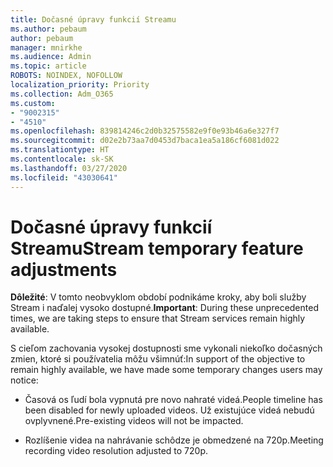 ```yaml
---
title: Dočasné úpravy funkcií Streamu
ms.author: pebaum
author: pebaum
manager: mnirkhe
ms.audience: Admin
ms.topic: article
ROBOTS: NOINDEX, NOFOLLOW
localization_priority: Priority
ms.collection: Adm_O365
ms.custom:
- "9002315"
- "4510"
ms.openlocfilehash: 839814246c2d0b32575582e9f0e93b46a6e327f7
ms.sourcegitcommit: d02e2b73aa7d0453d7baca1ea5a186cf6081d022
ms.translationtype: HT
ms.contentlocale: sk-SK
ms.lasthandoff: 03/27/2020
ms.locfileid: "43030641"
---
```

# <a name="stream-temporary-feature-adjustments"></a><span data-ttu-id="58341-102">Dočasné úpravy funkcií Streamu</span><span class="sxs-lookup"><span data-stu-id="58341-102">Stream temporary feature adjustments</span></span>

<span data-ttu-id="58341-103">**Dôležité**: V tomto neobvyklom období podnikáme kroky, aby boli služby Stream i naďalej vysoko dostupné.</span><span class="sxs-lookup"><span data-stu-id="58341-103">**Important**: During these unprecedented times, we are taking steps to ensure that Stream services remain highly available.</span></span>

<span data-ttu-id="58341-104">S cieľom zachovania vysokej dostupnosti sme vykonali niekoľko dočasných zmien, ktoré si používatelia môžu všimnúť:</span><span class="sxs-lookup"><span data-stu-id="58341-104">In support of the objective to remain highly available, we have made some temporary changes users may notice:</span></span> 

- <span data-ttu-id="58341-105">Časová os ľudí bola vypnutá pre novo nahraté videá.</span><span class="sxs-lookup"><span data-stu-id="58341-105">People timeline has been disabled for newly uploaded videos.</span></span> <span data-ttu-id="58341-106">Už existujúce videá nebudú ovplyvnené.</span><span class="sxs-lookup"><span data-stu-id="58341-106">Pre-existing videos will not be impacted.</span></span>

- <span data-ttu-id="58341-107">Rozlíšenie videa na nahrávanie schôdze je obmedzené na 720p.</span><span class="sxs-lookup"><span data-stu-id="58341-107">Meeting recording video resolution adjusted to 720p.</span></span>
